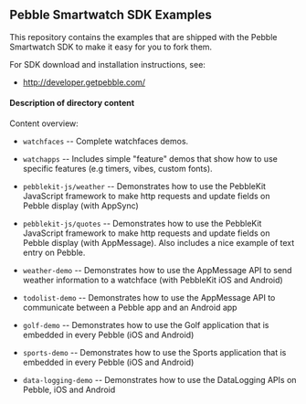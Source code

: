 ## Pebble Smartwatch SDK Examples

This repository contains the examples that are shipped with the Pebble
Smartwatch SDK to make it easy for you to fork them.

For SDK download and installation instructions, see:

 * <http://developer.getpebble.com/>


#### Description of directory content

Content overview:




 * `watchfaces` -- Complete watchfaces demos.

 * `watchapps` -- Includes simple "feature" demos that show how to use
              specific features (e.g timers, vibes, custom fonts).

 * `pebblekit-js/weather` -- Demonstrates how to use the PebbleKit JavaScript framework to make http requests and update fields on Pebble display (with AppSync)

 * `pebblekit-js/quotes` -- Demonstrates how to use the PebbleKit JavaScript framework to make http requests and update fields on Pebble display (with AppMessage). Also includes a nice example of text entry on Pebble.

 * `weather-demo` -- Demonstrates how to use the AppMessage API to send weather information to a watchface (with PebbleKit iOS and Android)

 * `todolist-demo` -- Demonstrates how to use the AppMessage API to communicate between a Pebble app and an Android app

 * `golf-demo` -- Demonstrates how to use the Golf application that is embedded in every Pebble (iOS and Android)

 * `sports-demo` -- Demonstrates how to use the Sports application that is embedded in every Pebble (iOS and Android)


 * `data-logging-demo` -- Demonstrates how to use the DataLogging APIs on Pebble, iOS and Android
